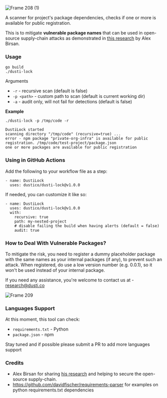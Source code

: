 ![Frame 208 (1)](https://user-images.githubusercontent.com/1287098/107691329-fd53b780-6cb3-11eb-81b7-d5919691ca3e.png)


A scanner for project's package dependencies, checks if one or more is available for public registration.

This is to mitigate **vulnerable package names** that can be used in open-source supply-chain attacks as demonstrated in [this research](https://medium.com/@alex.birsan/dependency-confusion-4a5d60fec610) by Alex Birsan.

### Usage

```
go build
./dusti-lock
```

Arguments

- `-r` - recursive scan (default is false)
- `-p <path>` - custom path to scan (default is current working dir)
- `-a` - audit only, will not fail for detections (default is false)

**Example**

```
./dusti-lock -p /tmp/code -r

DustiLock started
scanning directory "/tmp/code" (recursive=true) ...
error - npm package "private-org-infra" is available for public registration. /tmp/code/test-project/package.json
one or more packages are available for public registration
```

### Using in GitHub Actions

Add the following to your workflow file as a step:
```
- name: DustiLock
  uses: dustico/dusti-lock@v1.0.0
```

If needed, you can customize it like so:
```
- name: DustiLock
  uses: dustico/dusti-lock@v1.0.0
  with:
    recursive: true
    path: my-nested-project
    # disable failing the build when having alerts (default = false)
    audit: true
```

### How to Deal With Vulnerable Packages?
To mitigate the risk, you need to register a dummy placeholder package with the same names as your internal packages (if any), to prevent such an attack. When registered, do use a low version number (e.g. 0.0.1), so it won't be used instead of your internal package. 

If you need any assistance, you're welcome to contact us at - research@dusti.co

![Frame 209](https://user-images.githubusercontent.com/1287098/107691784-9256b080-6cb4-11eb-9da3-33246260df1f.png)


### Languages Support
At this moment, this tool can check:

- `requirements.txt` - Python
- `package.json` - npm 

Stay tuned and if possible please submit a PR to add more languages support

### Credits

- Alex Birsan for sharing [his research](https://medium.com/@alex.birsan/dependency-confusion-4a5d60fec610) and helping to secure the open-source supply-chain.
- https://github.com/davidfischer/requirements-parser for examples on python requirements.txt dependencies
